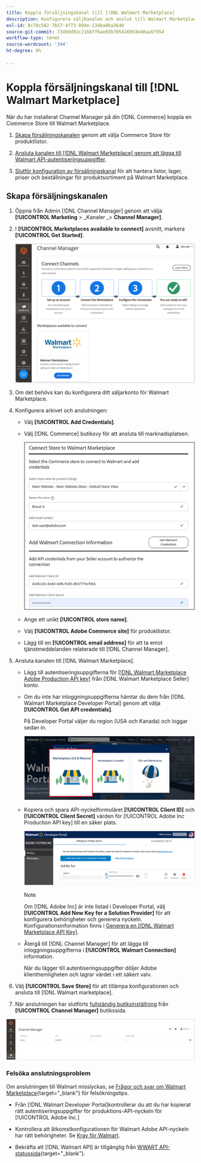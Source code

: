 ```yaml
---
title: Koppla försäljningskanal till [!DNL Walmart Marketplace]
description: Konfigurera säljkanalen och anslut till Walmart Marketplace.
exl-id: 8c78c582-7b57-4f73-894e-134ba0ba3640
source-git-commit: 7349dd92c2166ff6ae83b705416993e48aa5f954
workflow-type: tm+mt
source-wordcount: '344'
ht-degree: 0%

---
```


# Koppla försäljningskanal till [!DNL Walmart Marketplace]

När du har installerat Channel Manager på din [!DNL Commerce] koppla en Commerce Store till Walmart Marketplace.

1. [Skapa försäljningskanalen](#create-the-sales-channel) genom att välja Commerce Store för produktlistor.

1. [Ansluta kanalen till [!DNL Walmart Marketplace] genom att lägga till Walmart API-autentiseringsuppgifter](#connect-the-channel-to-walmart-marketplace).

1. [Slutför konfiguration av försäljningskanal](#complete-store-setup) för att hantera listor, lager, priser och beställningar för produktsortiment på Walmart Marketplace.

## Skapa försäljningskanalen

1. Öppna från Admin [!DNL Channel Manager] genom att välja **[!UICONTROL Marketing** > _Kanaler _> **Channel Manager]**.

1. I **[!UICONTROL Marketplaces available to connect]** avsnitt, markera **[!UICONTROL Get Started]**.

   ![Anslut den nya Walmart-butiken till [!DNL Channel Manager]](assets/channel-manager-home.png)

1. Om det behövs kan du konfigurera ditt säljarkonto för Walmart Marketplace.

1. Konfigurera arkivet och anslutningen:

   - Välj **[!UICONTROL Add Credentials]**.

   - Välj [!DNL Commerce] butiksvy för att ansluta till marknadsplatsen.

      ![Konfigurera anslutning mellan Commerce och [!DNL Walmart Marketplace] från [!DNL Channel Manager]](assets/configure-commerce-to-marketplace-connection.png)

   - Ange ett unikt **[!UICONTROL store name]**.

   - Välj **[!UICONTROL Adobe Commerce site]** för produktlistor.

   - Lägg till en **[!UICONTROL email address]** för att ta emot tjänstmeddelanden relaterade till [!DNL Channel Manager].

1. Ansluta kanalen till [!DNL Walmart Marketplace].

   - Lägg till autentiseringsuppgifterna för [[!DNL Walmart Marketplace Adobe Production API key]](walmart-prerequisites.md#generate-a-walmart-marketplace-production-api-key) från [!DNL Walmart Marketplace Seller] konto.

   - Om du inte har inloggningsuppgifterna hämtar du dem från [!DNL Walmart Marketplace Developer Portal] genom att välja **[!UICONTROL Get API credentials]**.

      På Developer Portal väljer du region (USA och Kanada) och loggar sedan in.

      ![[!DNL Walmart Marketplace] kontoinloggning](assets/walmart-marketplace-login-page.png)

   - Kopiera och spara API-nyckelformuläret **[!UICONTROL Client ID]** och **[!UICONTROL Client Secret]** värden för [!UICONTROL Adobe Inc Production API key] till en säker plats.

      ![[!DNL Walmart Marketplace API key] konfigurationssida](assets/walmart-api-key-management-form.png)

      >[!NOTE]
      >
      >Om [!DNL Adobe Inc] är inte listad i Developer Portal, välj **[!UICONTROL Add New Key for a Solution Provider]** för att konfigurera behörigheter och generera nyckeln. Konfigurationsinformation finns i [Generera en [!DNL Walmart Marketplace API Key]](walmart-prerequisites.md#generate-a-walmart-marketplace-api-key).

   - Återgå till [!DNL Channel Manager] för att lägga till inloggningsuppgifterna i **[!UICONTROL Walmart Connection]** information.

      När du lägger till autentiseringsuppgifter döljer Adobe klienthemligheten och lagrar värdet i ett säkert valv.

1. Välj **[!UICONTROL Save Store]** för att tillämpa konfigurationen och ansluta till [!DNL Walmart marketplace].

1. När anslutningen har slutförts [fullständig butiksinställning](complete-store-setup.md) från **[!UICONTROL Channel Manager]** butikssida.

![Konfigurera första butik](assets/channel-manager-setup-first-store.png)

### Felsöka anslutningsproblem

Om anslutningen till Walmart misslyckas, se [Frågor och svar om Walmart Marketplace](https://developer.walmart.com/faq/us/faq-auth/){target=&quot;_blank&quot;} för felsökningstips.

- Från [!DNL Walmart Developer Portal]kontrollerar du att du har kopierat rätt autentiseringsuppgifter för produktions-API-nyckeln för [!UICONTROL Adobe Inc.]

- Kontrollera att åtkomstkonfigurationen för Walmart Adobe API-nyckeln har rätt behörigheter. Se [Krav för Walmart](walmart-prerequisites.md##generate-a-walmart-marketplace-api-key).

- Bekräfta att [!DNL Walmart API] är tillgänglig från [WWART API-statussida](https://developer.walmart.com/us/whats-new/new-api-status-information-now-available/){target=&quot;_blank&quot;}.

